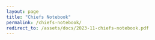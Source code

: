 ```yaml
---
layout: page
title: "Chiefs Notebook"
permalink: /chiefs-notebook/
redirect_to: /assets/docs/2023-11-chiefs-notebook.pdf
---
```


